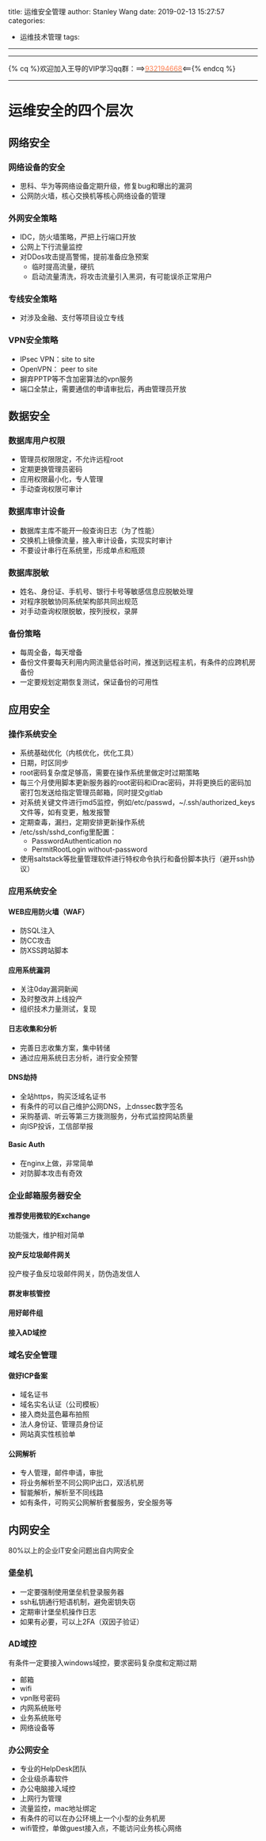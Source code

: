 title: 运维安全管理
author: Stanley Wang
date: 2019-02-13 15:27:57
categories: 
  - 运维技术管理
tags:
---
- - -
{% cq %}欢迎加入王导的VIP学习qq群：==>[<font color="FF7F50">932194668</font>](http://shang.qq.com/wpa/qunwpa?idkey=78869fddc5a661acb0639315eb52997c108de6625df5f0ee2f0372f176a032a6)<=={% endcq %}
- - -

# 运维安全的四个层次
## 网络安全
### 网络设备的安全
- 思科、华为等网络设备定期升级，修复bug和曝出的漏洞
- 公网防火墙，核心交换机等核心网络设备的管理

### 外网安全策略
- IDC，防火墙策略，严把上行端口开放
- 公网上下行流量监控
- 对DDos攻击提高警惕，提前准备应急预案
  - 临时提高流量，硬抗
  - 启动流量清洗，将攻击流量引入黑洞，有可能误杀正常用户

### 专线安全策略
- 对涉及金融、支付等项目设立专线

### VPN安全策略
- IPsec VPN：site to site
- OpenVPN： peer to site
- 摒弃PPTP等不含加密算法的vpn服务
- 端口全禁止，需要通信的申请审批后，再由管理员开放

## 数据安全
### 数据库用户权限
- 管理员权限限定，不允许远程root
- 定期更换管理员密码
- 应用权限最小化，专人管理
- 手动查询权限可审计

### 数据库审计设备
- 数据库主库不能开一般查询日志（为了性能）
- 交换机上镜像流量，接入审计设备，实现实时审计
- 不要设计串行在系统里，形成单点和瓶颈

### 数据库脱敏
- 姓名、身份证、手机号、银行卡号等敏感信息应脱敏处理
- 对程序脱敏协同系统架构部共同出规范
- 对手动查询权限脱敏，按列授权，录屏

### 备份策略
- 每周全备，每天增备
- 备份文件要每天利用内网流量低谷时间，推送到远程主机，有条件的应跨机房备份
- 一定要规划定期恢复测试，保证备份的可用性

## 应用安全
### 操作系统安全
- 系统基础优化（内核优化，优化工具）
- 日期，时区同步
- root密码复杂度足够高，需要在操作系统里做定时过期策略
- 每三个月使用脚本更新服务器的root密码和iDrac密码，并将更换后的密码加密打包发送给指定管理员邮箱，同时提交gitlab
- 对系统关键文件进行md5监控，例如/etc/passwd，~/.ssh/authorized_keys文件等，如有变更，触发报警
- 定期查毒，漏扫，定期安排更新操作系统
- /etc/ssh/sshd_config里配置：
  - PasswordAuthentication no
  - PermitRootLogin without-password
- 使用saltstack等批量管理软件进行特权命令执行和备份脚本执行（避开ssh协议）

### 应用系统安全
#### WEB应用防火墙（WAF）
- 防SQL注入
- 防CC攻击
- 防XSS跨站脚本

#### 应用系统漏洞
- 关注0day漏洞新闻
- 及时整改并上线投产
- 组织技术力量测试，复现

#### 日志收集和分析
- 完善日志收集方案，集中转储
- 通过应用系统日志分析，进行安全预警

#### DNS劫持
- 全站https，购买泛域名证书
- 有条件的可以自己维护公网DNS，上dnssec数字签名
- 采购基调、听云等第三方拨测服务，分布式监控网站质量
- 向ISP投诉，工信部举报

#### Basic Auth
- 在nginx上做，非常简单
- 对防脚本攻击有奇效

### 企业邮箱服务器安全
#### 推荐使用微软的Exchange
功能强大，维护相对简单
#### 投产反垃圾邮件网关
投产梭子鱼反垃圾邮件网关，防伪造发信人
#### 群发审核管控
#### 用好邮件组
#### 接入AD域控

### 域名安全管理
#### 做好ICP备案
- 域名证书
- 域名实名认证（公司模板）
- 接入商处蓝色幕布拍照
- 法人身份证、管理员身份证
- 网站真实性核验单

#### 公网解析
- 专人管理，邮件申请，审批
- 将业务解析至不同公网IP出口，双活机房
- 智能解析，解析至不同线路
- 如有条件，可购买公网解析套餐服务，安全服务等

## 内网安全
80%以上的企业IT安全问题出自内网安全
### 堡垒机
- 一定要强制使用堡垒机登录服务器
- ssh私钥通行短语机制，避免密钥失窃
- 定期审计堡垒机操作日志
- 如果有必要，可以上2FA（双因子验证）

### AD域控
有条件一定要接入windows域控，要求密码复杂度和定期过期
- 邮箱
- wifi
- vpn账号密码
- 内网系统账号
- 业务系统账号
- 网络设备等

### 办公网安全
- 专业的HelpDesk团队
- 企业级杀毒软件
- 办公电脑接入域控
- 上网行为管理
- 流量监控，mac地址绑定
- 有条件的可以在办公环境上一个小型的业务机房
- wifi管控，单做guest接入点，不能访问业务核心网络